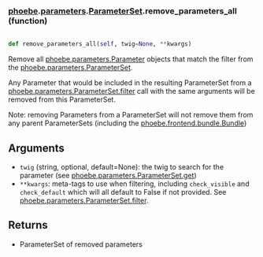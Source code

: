 ### [phoebe](phoebe.md).[parameters](phoebe.parameters.md).[ParameterSet](phoebe.parameters.ParameterSet.md).remove_parameters_all (function)


```py

def remove_parameters_all(self, twig=None, **kwargs)

```



Remove all [phoebe.parameters.Parameter](phoebe.parameters.Parameter.md) objects that match the filter
from the [phoebe.parameters.ParameterSet](phoebe.parameters.ParameterSet.md).

Any Parameter that would be included in the resulting ParameterSet
from a [phoebe.parameters.ParameterSet.filter](phoebe.parameters.ParameterSet.filter.md) call with the same
arguments will be removed from this ParameterSet.

Note: removing Parameters from a ParameterSet will not remove
them from any parent ParameterSets
(including the [phoebe.frontend.bundle.Bundle](phoebe.frontend.bundle.Bundle.md))

Arguments
--------
* `twig` (string, optional, default=None): the twig to search for the
    parameter (see [phoebe.parameters.ParameterSet.get](phoebe.parameters.ParameterSet.get.md))
* `**kwargs`: meta-tags to use when filtering, including `check_visible` and
    `check_default` which will all default to False if not provided.
    See [phoebe.parameters.ParameterSet.filter](phoebe.parameters.ParameterSet.filter.md).

Returns
-----------
* ParameterSet of removed parameters

